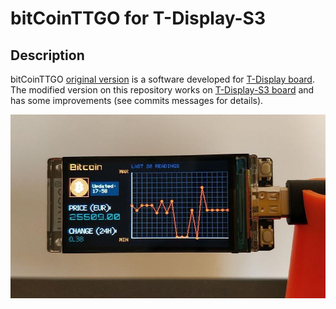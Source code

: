 <h1>bitCoinTTGO for T-Display-S3</h1>

## Description

bitCoinTTGO [original version](https://github.com/VolosR/bitCoinTTGO) is a software developed for [T-Display board](https://www.lilygo.cc/products/lilygo%C2%AE-ttgo-t-display-1-14-inch-lcd-esp32-control-board).  
The modified version on this repository works on [T-Display-S3 board](https://www.lilygo.cc/products/t-display-s3) and has some improvements (see commits messages for details).

![image](image.jpg "Bitcoin Ticker on T-Display")
